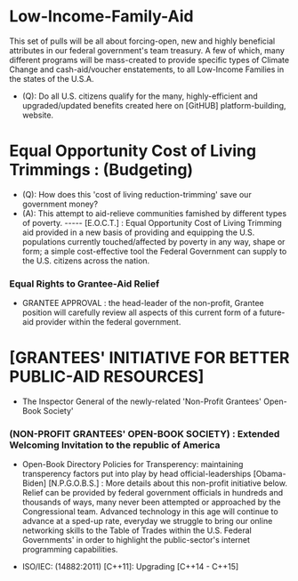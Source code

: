 # Low-Income-Family-Aid
This set of pulls will be all about forcing-open, new and highly beneficial attributes in our federal government's team treasury. A few of which, many different programs will be mass-created to provide specific types of Climate Change and cash-aid/voucher enstatements, to all Low-Income Families in the states of the U.S.A.
* (Q): Do all U.S. citizens qualify for the many, highly-efficient and upgraded/updated benefits created here on [GitHUB] platform-building, website.

# Equal Opportunity Cost of Living Trimmings : (Budgeting)
* (Q): How does this 'cost of living reduction-trimming' save our government money?
* (A): This attempt to aid-relieve communities famished by different types of poverty.
----- [E.O.C.T.] : Equal Opportunity Cost of Living Trimming aid provided in a new basis of providing and equipping the U.S. populations currently touched/affected by poverty in any way, shape or form; a simple cost-effective tool the Federal Government can supply to the U.S. citizens across the nation.

### Equal Rights to Grantee-Aid Relief
* GRANTEE APPROVAL : the head-leader of the non-profit, Grantee position will carefully review all aspects of this current form of a future-aid provider within the federal government.

# [GRANTEES' INITIATIVE FOR BETTER PUBLIC-AID RESOURCES]
* The Inspector General of the newly-related 'Non-Profit Grantees' Open-Book Society'

### (NON-PROFIT GRANTEES' OPEN-BOOK SOCIETY) : Extended Welcoming Invitation to the republic of America
* Open-Book Directory Policies for Transperency: maintaining transperency factors put into play by head official-leaderships [Obama-Biden]
[N.P.G.O.B.S.] : More details about this non-profit initiative below. Relief can be provided by federal government officials in hundreds and thousands of ways, many never been attempted or approached by the Congressional team. Advanced technology in this age will continue to advance at a sped-up rate, everyday we struggle to bring our online networking skills to the Table of Trades within the U.S. Federal Governments' in order to highlight the public-sector's internet programming capabilities.





* ISO/IEC: (14882:2011)  [C++11]: Upgrading [C++14 - C++15]                                                                                                                                                                                      
